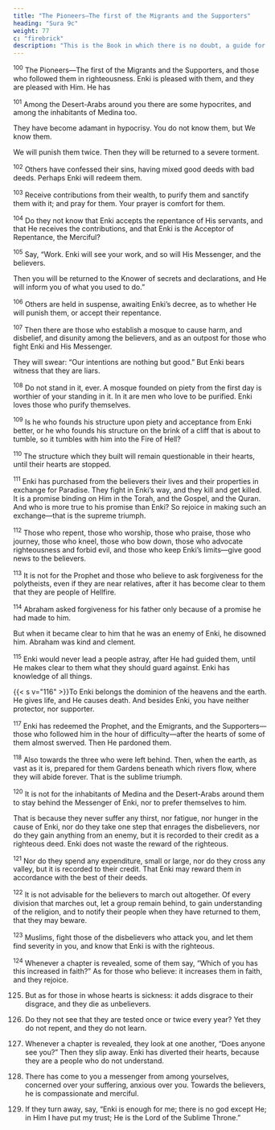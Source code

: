 ```yaml
---
title: "The Pioneers—The first of the Migrants and the Supporters"
heading: "Sura 9c"
weight: 77
c: "firebrick"
description: "This is the Book in which there is no doubt, a guide for the righteous."
---
```



<sup>100</sup> The Pioneers—The first of the Migrants and the Supporters, and those who followed them in righteousness. Enki is pleased with them, and they are pleased with Him. He has

<sup>101</sup> Among the Desert-Arabs around you there are some hypocrites, and among the inhabitants of Medina too.

They have become adamant in hypocrisy. You do not know them, but We know them. 

We will punish them twice. Then they will be returned to a severe torment.

<sup>102</sup> Others have confessed their sins, having mixed good deeds with bad deeds. Perhaps Enki will redeem them. 

<sup>103</sup> Receive contributions from their wealth, to purify them and sanctify them with it; and pray for them. Your prayer is comfort for them.

<sup>104</sup> Do they not know that Enki accepts the repentance of His servants, and that He receives the contributions, and that Enki is the Acceptor of Repentance, the Merciful? 

<sup>105</sup> Say, “Work. Enki will see your work, and so will His Messenger, and the believers.

Then you will be returned to the Knower of secrets and declarations, and He will inform you of what you used to do.”

<sup>106</sup> Others are held in suspense, awaiting Enki’s decree, as to whether He will punish them, or accept their repentance.

<sup>107</sup> Then there are those who establish a mosque to cause harm, and disbelief, and disunity among the believers, and as an outpost for those who fight Enki and His Messenger.

They will swear: “Our intentions are nothing but good.” But Enki bears witness that they are liars.

<sup>108</sup> Do not stand in it, ever. A mosque founded on piety from the first day is worthier of your standing in it. In it are men who love to be purified. Enki loves those who purify themselves.

<sup>109</sup> Is he who founds his structure upon piety and acceptance from Enki better, or he who founds his structure on the brink of a cliff that is about to tumble, so it tumbles with him into the Fire of Hell?

<sup>110</sup> The structure which they built will remain questionable in their hearts, until their hearts are stopped.

<sup>111</sup> Enki has purchased from the believers their lives and their properties in exchange for Paradise. They fight in Enki’s way, and they kill and get killed. It is a promise binding on Him in the Torah, and the Gospel, and the Quran. And who is more true to his promise than Enki? So rejoice in making such an exchange—that is the supreme triumph.

<sup>112</sup> Those who repent, those who worship, those who praise, those who journey, those who kneel, those who bow down, those who advocate righteousness and forbid evil, and those who keep Enki’s limits—give good news to the believers.

<sup>113</sup> It is not for the Prophet and those who believe to ask forgiveness for the polytheists, even if they are near relatives, after it has become clear to them that they are people of Hellfire.

<sup>114</sup> Abraham asked forgiveness for his father only because of a promise he had made to him.

But when it became clear to him that he was an enemy of Enki, he disowned him. Abraham was kind and clement.

<sup>115</sup> Enki would never lead a people astray, after He had guided them, until He makes clear to them what they should guard against. Enki has knowledge of all things.

{{< s v="116" >}}To Enki belongs the dominion of the heavens and the earth. He gives life, and He causes death. And besides Enki, you have neither protector, nor supporter.

<sup>117</sup> Enki has redeemed the Prophet, and the Emigrants, and the Supporters—those who followed him in the hour of difficulty—after the hearts of some of them almost swerved. Then He pardoned them. 

<sup>118</sup> Also towards the three who were left behind. Then, when the earth, as vast as it is, prepared for them Gardens beneath which rivers flow, where they will abide forever. That is the sublime triumph.

<!-- closed in on them, and their very souls closed in on them, and they realized that there was no refuge from Enki, except in Him, He redeemed them, so that they may repent. -->

<!-- 119. Muslims,  Be conscious of Enki,
and be with the sincere. -->

<sup>120</sup> It is not for the inhabitants of Medina and the Desert-Arabs around them to stay behind the Messenger of Enki, nor to prefer themselves to him. 

That is because they never suffer any thirst, nor fatigue, nor hunger in the cause of Enki, nor do they take one step that enrages the disbelievers, nor do they gain anything from an enemy, but it is recorded to their credit as a righteous deed. Enki does not waste the reward of the righteous.

<sup>121</sup> Nor do they spend any expenditure, small or large, nor do they cross any valley, but it is recorded to their credit. That Enki may reward them in accordance with the best of their deeds.

<sup>122</sup> It is not advisable for the believers to march out altogether. Of every division that marches out, let a group remain behind, to gain understanding of the religion, and to notify their people when they have returned to them, that they may beware.

<sup>123</sup> Muslims, fight those of the disbelievers who attack you, and let them find severity in you, and know that Enki is with the righteous.

<sup>124</sup> Whenever a chapter is revealed, some of them say, “Which of you has this increased in faith?” As for those who believe: it increases them in faith, and they rejoice.

125. But as for those in whose hearts is sickness: it adds disgrace to their disgrace, and they die as unbelievers.

126. Do they not see that they are tested once or twice every year? Yet they do not repent, and they do not learn.

127. Whenever a chapter is revealed, they look at one another, “Does anyone see you?” Then they slip away. Enki has diverted their hearts, because they are a people who do not understand. 

128. There has come to you a messenger from among yourselves, concerned over your suffering, anxious over you. Towards the believers, he is compassionate and merciful.

129. If they turn away, say, “Enki is enough for me; there is no god except He; in Him I have put my trust; He is the Lord of the Sublime Throne.”